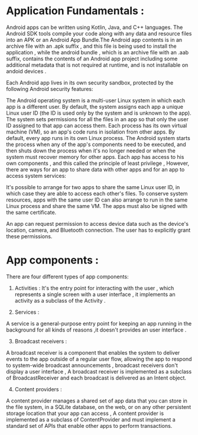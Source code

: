 # Application Fundamentals : 

Android apps can be written using Kotlin, Java, and C++ languages. The Android SDK tools compile your code along with any data and resource files into an APK or an Android App Bundle.The Android app contents is in an archive file with an .apk suffix , and this file is being used to install the application , while the android bundle , which is an archive file with an .aab suffix, contains the contents of an Android app project including some additional metadata that is not required at runtime, and is not installable on andoid devices .

Each Android app lives in its own security sandbox, protected by the following Android security features:

The Android operating system is a multi-user Linux system in which each app is a different user.
By default, the system assigns each app a unique Linux user ID (the ID is used only by the system and is unknown to the app). The system sets permissions for all the files in an app so that only the user ID assigned to that app can access them.
Each process has its own virtual machine (VM), so an app's code runs in isolation from other apps.
By default, every app runs in its own Linux process. The Android system starts the process when any of the app's components need to be executed, and then shuts down the process when it's no longer needed or when the system must recover memory for other apps.
Each app has access to his own components , and this called the principle of least privilege , However, there are ways for an app to share data with other apps and for an app to access system services:

It's possible to arrange for two apps to share the same Linux user ID, in which case they are able to access each other's files. To conserve system resources, apps with the same user ID can also arrange to run in the same Linux process and share the same VM. The apps must also be signed with the same certificate.

An app can request permission to access device data such as the device's location, camera, and Bluetooth connection. The user has to explicitly grant these permissions.


# App components :

There are four different types of app components:

1. Activities :
It's the entry point for interacting with the user , which represents a single screen with a user interface , it implements an activity as a subclass of the Activity .

2. Services : 

A service is a general-purpose entry point for keeping an app running in the background for all kinds of reasons ,it doesn't provides an user interface .

3. Broadcast receivers :

A broadcast receiver is a component that enables the system to deliver events to the app outside of a regular user flow, allowing the app to respond to system-wide broadcast announcements , broadcast receivers don't display a user interface  , A broadcast receiver is implemented as a subclass of BroadcastReceiver and each broadcast is delivered as an Intent object.

4. Content providers :

A content provider manages a shared set of app data that you can store in the file system, in a SQLite database, on the web, or on any other persistent storage location that your app can access , A content provider is implemented as a subclass of ContentProvider and must implement a standard set of APIs that enable other apps to perform transactions.

